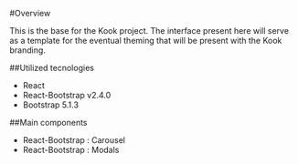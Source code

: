 #Overview

This is the base for the Kook project.
The interface present here will serve as a template for the eventual
theming that will be present with the Kook branding.

##Utilized tecnologies

- React
- React-Bootstrap v2.4.0
- Bootstrap 5.1.3

##Main components 

- React-Bootstrap : Carousel
- React-Bootstrap : Modals